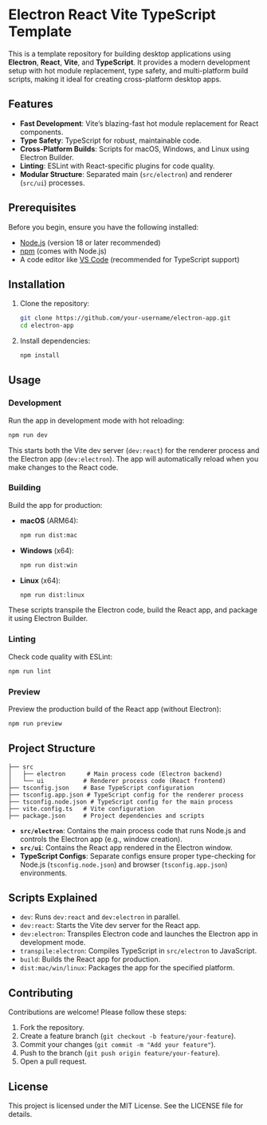 # Electron React Vite TypeScript Template

This is a template repository for building desktop applications using **Electron**, **React**, **Vite**, and **TypeScript**. It provides a modern development setup with hot module replacement, type safety, and multi-platform build scripts, making it ideal for creating cross-platform desktop apps.

## Features

- **Fast Development**: Vite’s blazing-fast hot module replacement for React components.
- **Type Safety**: TypeScript for robust, maintainable code.
- **Cross-Platform Builds**: Scripts for macOS, Windows, and Linux using Electron Builder.
- **Linting**: ESLint with React-specific plugins for code quality.
- **Modular Structure**: Separated main (`src/electron`) and renderer (`src/ui`) processes.

## Prerequisites

Before you begin, ensure you have the following installed:

- [Node.js](https://nodejs.org/) (version 18 or later recommended)
- [npm](https://www.npmjs.com/) (comes with Node.js)
- A code editor like [VS Code](https://code.visualstudio.com/) (recommended for TypeScript support)

## Installation

1. Clone the repository:
    
    ```bash
    git clone https://github.com/your-username/electron-app.git
    cd electron-app
    ```
    
2. Install dependencies:
    
    ```bash
    npm install
    ```
    

## Usage

### Development

Run the app in development mode with hot reloading:

```bash
npm run dev
```

This starts both the Vite dev server (`dev:react`) for the renderer process and the Electron app (`dev:electron`). The app will automatically reload when you make changes to the React code.

### Building

Build the app for production:

- **macOS** (ARM64):
    
    ```bash
    npm run dist:mac
    ```
    
- **Windows** (x64):
    
    ```bash
    npm run dist:win
    ```
    
- **Linux** (x64):
    
    ```bash
    npm run dist:linux
    ```
    

These scripts transpile the Electron code, build the React app, and package it using Electron Builder.

### Linting

Check code quality with ESLint:

```bash
npm run lint
```

### Preview

Preview the production build of the React app (without Electron):

```bash
npm run preview
```

## Project Structure

```
├── src
│   ├── electron      # Main process code (Electron backend)
│   └── ui           # Renderer process code (React frontend)
├── tsconfig.json    # Base TypeScript configuration
├── tsconfig.app.json # TypeScript config for the renderer process
├── tsconfig.node.json # TypeScript config for the main process
├── vite.config.ts   # Vite configuration
├── package.json     # Project dependencies and scripts
```

- **`src/electron`**: Contains the main process code that runs Node.js and controls the Electron app (e.g., window creation).
- **`src/ui`**: Contains the React app rendered in the Electron window.
- **TypeScript Configs**: Separate configs ensure proper type-checking for Node.js (`tsconfig.node.json`) and browser (`tsconfig.app.json`) environments.

## Scripts Explained

- `dev`: Runs `dev:react` and `dev:electron` in parallel.
- `dev:react`: Starts the Vite dev server for the React app.
- `dev:electron`: Transpiles Electron code and launches the Electron app in development mode.
- `transpile:electron`: Compiles TypeScript in `src/electron` to JavaScript.
- `build`: Builds the React app for production.
- `dist:mac/win/linux`: Packages the app for the specified platform.

## Contributing

Contributions are welcome! Please follow these steps:

1. Fork the repository.
2. Create a feature branch (`git checkout -b feature/your-feature`).
3. Commit your changes (`git commit -m "Add your feature"`).
4. Push to the branch (`git push origin feature/your-feature`).
5. Open a pull request.

## License

This project is licensed under the MIT License. See the LICENSE file for details.